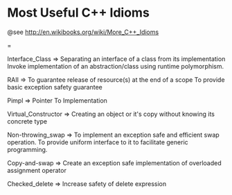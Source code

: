 Most Useful C++ Idioms
=========

@see http://en.wikibooks.org/wiki/More_C++_Idioms

=

Interface_Class         => Separating an interface of a class from its implementation
                           Invoke implementation of an abstraction/class using runtime polymorphism.

RAII                    => To guarantee release of resource(s) at the end of a scope
                           To provide basic exception safety guarantee

Pimpl                   => Pointer To Implementation

Virtual_Constructor     => Creating an object or it's copy without knowing its concrete type

Non-throwing_swap       => To implement an exception safe and efficient swap operation.
                           To provide uniform interface to it to facilitate generic programming.
                      
Copy-and-swap           => Create an exception safe implementation of overloaded assignment operator

Checked_delete          => Increase safety of delete expression
